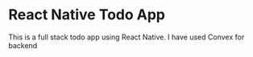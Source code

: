 # React Native Todo App

This is a full stack todo app using React Native. I have used Convex for backend

